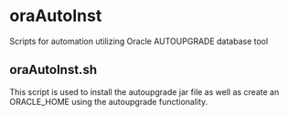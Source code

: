 # oraAutoInst
Scripts for automation utilizing Oracle AUTOUPGRADE database tool

## oraAutoInst.sh

This script is used to install the autoupgrade jar file as well as create an ORACLE_HOME using the autoupgrade functionality.

